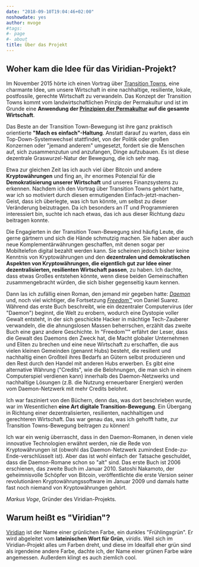 ```yaml
---
date: "2018-09-10T19:04:46+02:00"
noshowdate: yes
author: mvoge
#tags:
#- page
#- about
title: Über das Projekt
---
```


## Woher kam die Idee für das Viridian-Projekt?

Im November 2015 hörte ich einen Vortrag über [Transition Towns](https://transitionnetwork.org/),
eine charmante Idee, um unsere Wirtschaft in eine nachhaltige, resiliente, lokale,
postfossile, gerechte Wirtschaft zu verwandeln.
Das Konzept der Transition Towns kommt vom landwirtschaftlichen Prinzip der Permakultur und ist im Grunde eine
**Anwendung der [Prinzipien der Permakultur](https://permacultureprinciples.com/) auf die gesamte Wirtschaft**.

Das Beste an der Transition Town-Bewegung ist ihre ganz praktisch orientierte
**"Mach es einfach"-Haltung**. Anstatt darauf zu warten, dass ein Top-Down-Systemwechsel stattfindet,
von der Politik oder großen Konzernen oder "jemand anderem" umgesetzt, fordert sie
die Menschen auf, sich zusammenzutun und anzufangen, Dinge aufzubauen. 
Es ist diese dezentrale Graswurzel-Natur der Bewegung, die ich sehr mag.

Etwa zur gleichen Zeit las ich auch viel über Bitcoin und andere **Kryptowährungen**
und fing an, ihr enormes Potenzial für die **Demokratisierung unserer Wirtschaft**
und unseres Finanzsystems zu erkennen. 
Nachdem ich den Vortrag über Transition Towns gehört hatte, war ich so
motiviert durch diesen ermutigenden Einfach-jetzt-machen-Geist, dass ich
überlegte, was ich tun könnte, um selbst zu dieser Veränderung beizutragen.
Da ich besonders an IT und Programmieren interessiert bin, 
suchte ich nach etwas, das ich aus dieser Richtung dazu beitragen konnte.

Die Engagierten in der Transition Town-Bewegung sind häufig Leute, die gerne
gärtnern und sich die Hände schmutzig machen. Sie haben aber auch neue
Komplementärwährungen geschaffen, mit denen sogar per Mobiltelefon digital bezahlt
werden kann. Sie scheinen jedoch bisher keine Kenntnis von Kryptowährungen und den
**dezentralen und demokratischen Aspekten von Kryptowährungen, die eigentlich gut zur Idee einer dezentralisierten, resilienten Wirtschaft passen**, zu haben.
Ich dachte, dass etwas Großes entstehen könnte, wenn diese beiden
Gemeinschaften zusammengebracht würden, die sich bisher gegenseitig kaum kennen.

Dann las ich zufällig einen Roman, den jemand mir gegeben hatte:
[*Daemon*](https://en.wikipedia.org/wiki/Daemon_ (novel_series)) und, 
noch viel wichtiger, die Fortsetzung [*Freedom™*](https://en.wikipedia.org/wiki/Freedom%E2%84%A2)
von Daniel Suarez. Während das erste Buch beschreibt, wie ein dezentraler Computervirus
(der "Daemon") beginnt, die Welt zu erobern, wodurch eine Dystopie voller Gewalt
entsteht, in der sich geschickte Hacker in mächtige Tech-Zauberer verwandeln, die
die ahnungslosen Massen beherrschen, erzählt das zweite Buch eine ganz andere
Geschichte. In "Freedom™" erfährt der Leser, dass die Gewalt des Daemons den
Zweck hat, die Macht globaler Unternehmen und Eliten zu brechen und eine neue
Wirtschaft zu erschaffen, die aus vielen kleinen Gemeinden (genannt Hubs) besteht, 
die resilient und nachhaltig einen Großteil ihres Bedarfs an Gütern selbst produzieren
und den Rest durch den Handel mit anderen Hubs erwerben. Es gibt eine alternative Währung
("Credits", wie die Belohnungen, die man sich in einem Computerspiel verdienen kann)
innerhalb des Daemon-Netzwerks und nachhaltige Lösungen (z.B. die Nutzung erneuerbarer
Energien) werden vom Daemon-Netzwerk mit mehr Credits belohnt.

Ich war fasziniert von den Büchern, denn das, was dort beschrieben wurde, war im
Wesentlichen **eine Art digitale Transition-Bewegung**. Ein Übergang in Richtung
einer dezentralisierten, resilienten, nachhaltigen und gerechteren Wirtschaft.
Das war genau das, was ich gehofft hatte, zur Transition Towns-Bewegung beitragen
zu können!

Ich war ein wenig überrascht, dass in den Daemon-Romanen, in denen viele innovative
Technologien erwähnt werden, nie die Rede von Kryptowährungen ist (obwohl das
Daemon-Netzwerk zumindest Ende-zu-Ende-verschlüsselt ist). Aber das ist wohl
einfach der Tatsache geschuldet, dass die Daemon-Romane schon so "alt" sind.
Das erste Buch ist 2006 erschienen, das zweite Buch im Januar 2010.
Satoshi Nakamoto, der geheimnisvolle Schöpfer von Bitcoin, veröffentlichte die
erste Version seiner revolutionären Kryptowährungssoftware im Januar 2009 und
damals hatte fast noch niemand von Kryptowährungen gehört.

*Markus Voge*, Gründer des Viridian-Projekts.

## Warum heißt es "Viridian"?

[Viridian](https://en.wikipedia.org/wiki/Viridian) ist der Name einer grünlichen
Farbe, ein dunkles "Frühlingsgrün". Er wird abgeleitet vom **lateinischen Wort für Grün**,
*viridis*. Weil sich im Viridian-Projekt alles um Farben dreht, und diese
im Idealfall eher grün sind als irgendeine andere Farbe, dachte ich, der Name
einer grünen Farbe wäre angemessen. Außerdem klingt es auch ziemlich cool.
